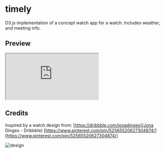 # timely
D3.js implementation of a concept watch app for a watch. Includes weather, and meeting info. 

## Preview

<iframe src="http://license2e.github.io/timely/"></iframe>

## Credits
Inspired by a watch design from: [https://dribbble.com/jonadinges](Jona Dinges - Dribbble)
[https://www.pinterest.com/pin/52565520627304874/](https://www.pinterest.com/pin/52565520627304874/)

![design](https://i.pinimg.com/originals/74/f6/13/74f6138e014cebf00a4af2d2d6604853.gif)
